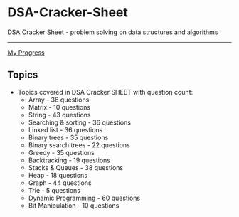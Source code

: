 # DSA-Cracker-Sheet

DSA Cracker Sheet - problem solving on data structures and algorithms

---

[My Progress](https://docs.google.com/spreadsheets/d/1ud_Yq_UIxrEPGibZqnxKyu10AUa-gqMy/edit#gid=1025354533)

## Topics

- Topics covered in DSA Cracker SHEET with question count:
    - Array - 36 questions
    - Matrix - 10 questions
    - String - 43 questions
    - Searching & sorting - 36 questions
    - Linked list - 36 questions
    - Binary trees - 35 questions
    - Binary search trees - 22 questions
    - Greedy - 35 questions
    - Backtracking - 19 questions
    - Stacks & Queues - 38 questions
    - Heap - 18 questions
    - Graph - 44 questions
    - Trie - 5 questions
    - Dynamic Programming - 60 questions
    - Bit Manipulation - 10 questions
